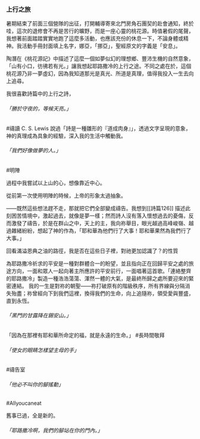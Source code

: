 ### 上行之旅

暑期結束了前面三個營隊的出征，打開輔導寄來北門房角石團契的赴會通知，終於哇，這次的退修會不再是苦行的曠野，而是一座心靈的桃花源。時值暑假的尾聲，我想著前面踏踏實實地跑了這麼多活動，也應該充份的休息一下，不論身體或精神。我活動手冊封面填上名字，娜亞，「挪亞」，聖經原文的字義是「安息」。

陶潛在《桃花源記》中描述了這麼一個如夢似幻的理想鄉、豐沛生機的自然意象，「山有小口，彷彿若有光。」讓我想起耶路撒冷的上行之途。不同之處在於，這個桃花源乃非一夢虛幻，因為我知道那光是真光、所道是真理，值得我投入一生去向上追尋。

我很喜歡詩篇中的上行之詩，
###### 「勝於守夜的，等候天亮。」
#禱讀 
C. S. Lewis 說過「詩是一種雛形的『道成肉身』」，透過文字呈現的意象，神的真理成為具象的經驗，深入我的生活中觸動我。

###### 「我們好像做夢的人。」
#明陣

過程中我嘗試以上山的心，想像靠近中心。

從前第一次使用明陣的時候，上帝的形象太過抽象。

——既然這些想法趕不走，那就把它們全部變成禱告。我想到[[詩篇126]] 描述此刻困苦情境中，激起過去，就像是夢一樣；然而詩人沒有落入懷想過去的憂傷，反而激發了禱告，於是在群山之中，天上的主，我向祢舉目，眼光越過高峰峻嶺、越過雜緒紛紛，想起了神的作為，「耶和華為他們行了大事！耶和華果然為我們行了大事。」

回看滿溢恩典之油的路徑，我是否在這些日子裡，對祂更加認識了？的性質

為耶路撒冷祈求的平安是一種對群體合一的盼望，並且指向正在回歸平安之處的旅途方向，一面和眾人一起向著主所應許的平安前行，一面唱著這首歌。「連絡整齊的耶路撒冷」製造一種浩浩蕩蕩、渾然一體的大氣，是最終所歸之處所要迎來的緊密連結。 我的一生是對祢的朝聖——祢打破原有的階級秩序，所有界線與分隔消失殆盡；祢曾經向下到我們這裡，換得我們的生命，向上追隨祢，領受愛與豐盛，直到永恆。


###### 「黑門的甘露降在錫安山。」

「因為在那裡有耶和華所命定的福，就是永遠的生命。」
#長時間敬拜

###### 「使女的眼睛怎樣望主母的手」
#禱告室



###### 「他必不叫你的腳搖動」
#Allyoucaneat


舊事已過，全是新的。

###### 「耶路撒冷啊，我們的腳站在你的門內。」

